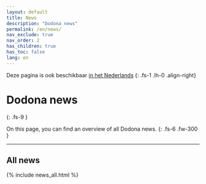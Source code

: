 ```yaml
---
layout: default
title: News
description: "Dodona news"
permalink: /en/news/
nav_exclude: true
nav_order: 2
has_children: true
has_toc: false
lang: en
---
```


Deze pagina is ook beschikbaar [in het Nederlands](/nl/news/)
{: .fs-1 .lh-0 .align-right}

# Dodona news
{: .fs-9 }

On this page, you can find an overview of all Dodona news.
{: .fs-6 .fw-300 }

--- 

## All news

{% include news_all.html %}